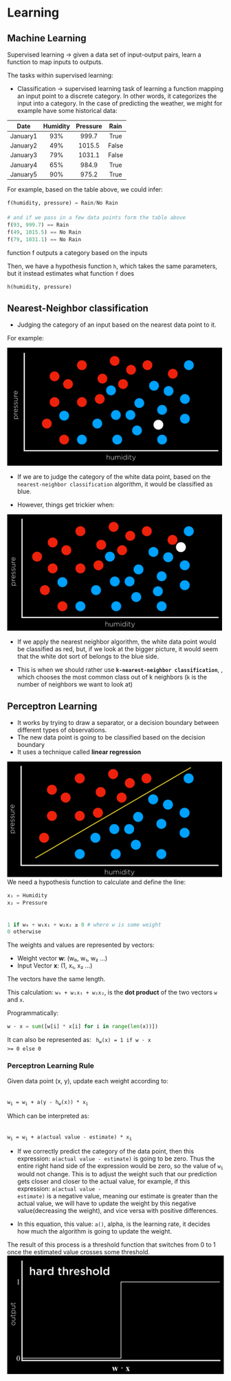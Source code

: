 # Learning

## **Machine Learning**
Supervised learning -> given a data set of input-output pairs, learn a function to map inputs to outputs.

The tasks within supervised learning:
- Classification -> supervised learning task of learning a function mapping an input point to a discrete category. In other words, it categorizes the input into a category.
In the case of predicting the weather, we might for example have some historical data:

| Date      | Humidity  | Pressure | Rain  |
|:---------:|:---------:|:--------:|:-----:|
| January1  | 93%       | 999.7    | True  |
| January2  | 49%       | 1015.5   | False |
| January3  | 79%       | 1031.1   | False |
| January4  | 65%       | 984.9    | True  |
| January5  | 90%       | 975.2    | True  |

For example, based on the table above, we could infer:
```py
f(humidity, pressure) = Rain/No Rain

# and if we pass in a few data points form the table above
f(93, 999.7) == Rain
f(49, 1015.5) == No Rain
f(79, 1031.1) == No Rain
```
function f outputs a category based on the inputs

Then, we have a hypothesis function `h`, which takes the same parameters, but it instead estimates what function `f` does
```python
h(humidity, pressure)
```

## Nearest-Neighbor classification
- Judging the category of an input based on the nearest data point to it.

For example:

<img src="assets/nearestNeighbor.png" width="500"/>

- If we are to judge the category of the white data point, based on the `nearest-neighbor classification` algorithm, it would be classified as blue.

- However, things get trickier when:

<img src="assets/NN Problem.png" width="500"/>

- If we apply the nearest neighbor algorithm, the white data point would be classified as red, but, if we look at the bigger picture, it would seem that the white dot sort of belongs to the blue side.

- This is when we should rather use **``k-nearest-neighbor classification``**, , which chooses the most common class out of k neighbors (`k` is the number of neighbors we want to look at)

## Perceptron Learning
- It works by trying to draw a separator, or a decision boundary between different types of observations.
- The new data point is going to be classified based on the decision boundary
- It uses a technique called **linear regression**

<img src="assets/decisionboundary.png" width="500" />
We need a hypothesis function to calculate and define the line:

```python
x₁ = Humidity
x₂ = Pressure


1 if w₀ + w₁x₁ + w₂x₂ ≥ 0 # where w is some weight 
0 otherwise
```

The weights and values are represented by vectors:
- Weight vector **w**: (w₀, w₁, w₂ ...)
- Input Vector **x**: (1, x₁, x₂ ...)

The vectors have the same length.

This calculation: ``w₀ + w₁x₁ + w₂x₂``, is the **dot product** of the two vectors `w` and `x`.

Programmatically:
```py
w · x = sum([w[i] * x[i] for i in range(len(x))])
```

It can also be represented as:
<code>
    h<sub>w</sub>(x) = 1 if w · x >= 0
                       else 0 
</code>

### Perceptron Learning Rule
Given data point (x, y), update each weight according to:

<code>
w<sub>i</sub> = w<sub>i</sub> + a(y - h<sub>w</sub>(x)) * x<sub>i</sub>
</code>

Which can be interpreted as:

<code>
w<sub>i</sub> = w<sub>i</sub> + a(actual value - estimate) * x<sub>i</sub>
</code>

- If we correctly predict the category of the data point, then this expression: <code>a(actual value - estimate)</code> is going to be zero. Thus the entire right hand side of the expression would be zero, so the value of <code>w<sub>i</sub></code> would not change. This is to adjust the weight such that our prediction gets closer and closer to the actual value, for example, if this expression: <code>a(actual value - estimate)</code> is a negative value, meaning our estimate is greater than the actual value, we will have to update the weight by this negative value(decreasing the weight), and vice versa with positive differences.

- In this equation, this value: <code>a()</code>, alpha, is the learning rate, it decides how much the algorithm is going to update the weight.

The result of this process is a threshold function that switches from 0 to 1 once the estimated value crosses some threshold.
![](assets/hardthreshold.png)